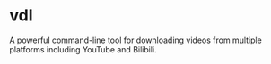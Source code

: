 # vdl
A powerful command-line tool for downloading videos from multiple platforms including YouTube and Bilibili.
